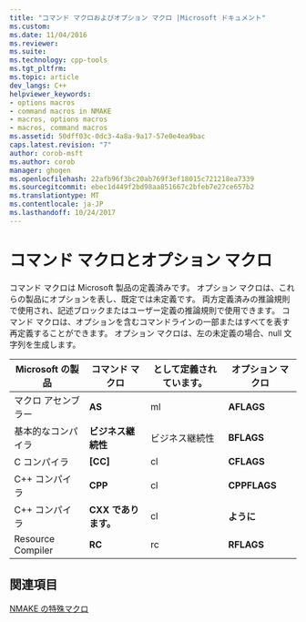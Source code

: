 ```yaml
---
title: "コマンド マクロおよびオプション マクロ |Microsoft ドキュメント"
ms.custom: 
ms.date: 11/04/2016
ms.reviewer: 
ms.suite: 
ms.technology: cpp-tools
ms.tgt_pltfrm: 
ms.topic: article
dev_langs: C++
helpviewer_keywords:
- options macros
- command macros in NMAKE
- macros, options macros
- macros, command macros
ms.assetid: 50dff03c-0dc3-4a8a-9a17-57e0e4ea9bac
caps.latest.revision: "7"
author: corob-msft
ms.author: corob
manager: ghogen
ms.openlocfilehash: 22afb96f3bc20ab769f3ef18015c721218ea7339
ms.sourcegitcommit: ebec1d449f2bd98aa851667c2bfeb7e27ce657b2
ms.translationtype: MT
ms.contentlocale: ja-JP
ms.lasthandoff: 10/24/2017
---
```

# <a name="command-macros-and-options-macros"></a>コマンド マクロとオプション マクロ
コマンド マクロは Microsoft 製品の定義済みです。 オプション マクロは、これらの製品にオプションを表し、既定では未定義です。 両方定義済みの推論規則で使用され、記述ブロックまたはユーザー定義の推論規則で使用できます。 コマンド マクロは、オプションを含むコマンドラインの一部またはすべてを表す再定義することができます。 オプション マクロは、左の未定義の場合、null 文字列を生成します。  
  
|Microsoft の製品|コマンド マクロ|として定義されています。|オプション マクロ|  
|-----------------------|-------------------|----------------|-------------------|  
|マクロ アセンブラー|**AS**|ml|**AFLAGS**|  
|基本的なコンパイラ|**ビジネス継続性**|ビジネス継続性|**BFLAGS**|  
|C コンパイラ|**[CC]**|cl|**CFLAGS**|  
|C++ コンパイラ|**CPP**|cl|**CPPFLAGS**|  
|C++ コンパイラ|**CXX であります。**|cl|**ように**|  
|Resource Compiler|**RC**|rc|**RFLAGS**|  
  
## <a name="see-also"></a>関連項目  
 [NMAKE の特殊マクロ](../build/special-nmake-macros.md)